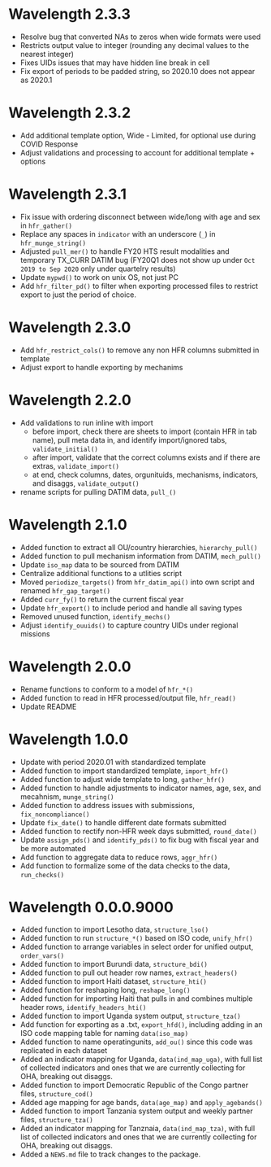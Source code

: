 # Wavelength 2.3.3
* Resolve bug that converted NAs to zeros when wide formats were used
* Restricts output value to integer (rounding any decimal values to the nearest integer)
* Fixes UIDs issues that may have hidden line break in cell
* Fix export of periods to be padded string, so 2020.10 does not appear as 2020.1

# Wavelength 2.3.2
* Add additional template option, Wide - Limited, for optional use during COVID Response
* Adjust validations and processing to account for additional template + options

# Wavelength 2.3.1
* Fix issue with ordering disconnect between wide/long with age and sex in `hfr_gather()`
* Replace any spaces in `indicator` with an underscore (`_`) in `hfr_munge_string()`
* Adjusted `pull_mer()` to handle FY20 HTS result modalities and temporary TX_CURR DATIM bug (FY20Q1 does not show up under `Oct 2019 to Sep 2020` only under quartelry results)
* Update `mypwd()` to work on unix OS, not just PC
* Add `hfr_filter_pd()` to filter when exporting processed files to restrict export to just the period of choice.

# Wavelength 2.3.0
* Add `hfr_restrict_cols()` to remove any non HFR columns submitted in template
* Adjust export to handle exporting by mechanims

# Wavelength 2.2.0
* Add validations to run inline with import
  * before import, check there are sheets to import (contain HFR in tab name), pull meta data in, and identify import/ignored tabs,   `validate_initial()`
  * after import, validate that the correct columns exists and if there are extras, `validate_import()`
  * at end, check columns, dates, orgunituids, mechanisms, indicators, and disaggs, `validate_output()`
* rename scripts for pulling DATIM data, `pull_()`

# Wavelength 2.1.0
* Added function to extract all OU/country hierarchies, `hierarchy_pull()`
* Added function to pull mechanism information from DATIM, `mech_pull()`
* Update `iso_map` data to be sourced from DATIM
* Centralize additional functions to a utlities script
* Moved `periodize_targets()` from `hfr_datim_api()` into own script and renamed `hfr_gap_target()`
* Added `curr_fy()` to return the current fiscal year
* Update `hfr_export()` to include period and handle all saving types
* Removed unused function, `identify_mechs()`
* Adjust `identify_ouuids()` to capture country UIDs under regional missions


# Wavelength 2.0.0
* Rename functions to conform to a model of `hfr_*()`
* Added function to read in HFR processed/output file, `hfr_read()`
* Update README

# Wavelength 1.0.0
* Update with period 2020.01 with standardized template
* Added function to import standardized template, `import_hfr()`
* Added function to adjust wide template to long, `gather_hfr()`
* Added function to handle adjustments to indicator names, age, sex, and mecahnism, `munge_string()`
* Added function to address issues with submissions, `fix_noncompliance()`
* Update `fix_date()` to handle different date formats submitted
* Added function to rectify non-HFR week days submitted, `round_date()`
* Update `assign_pds()` and `identify_pds()` to fix bug with fiscal year and be more automated
* Add function to aggregate data to reduce rows, `aggr_hfr()`
* Add function to formalize some of the data checks to the data, `run_checks()`

# Wavelength 0.0.0.9000

* Added function to import Lesotho data, `structure_lso()`
* Added function to run `structure_*()` based on ISO code, `unify_hfr()`
* Added function to arrange variables in select order for unified output, `order_vars()`
* Added function to import Burundi data, `structure_bdi()`
* Added function to pull out header row names, `extract_headers()`
* Added function to import Haiti dataset, `structure_hti()`
* Added function for reshaping long, `reshape_long()`
* Added function for importing Haiti that pulls in and combines multiple header rows, `identify_headers_hti()`
* Added function to import Uganda system output, `structure_tza()`
* Add function for exporting as a .txt, `export_hfd()`, including adding in an ISO code mapping table for naming `data(iso_map)`
* Added function to name operatingunits, `add_ou()` since this code was replicated in each dataset
* Added an indicator mapping for Uganda, `data(ind_map_uga)`, with full list of collected indicators and ones that we are currently collecting for OHA, breaking out disaggs.
* Added function to import Democratic Republic of the Congo partner files, `structure_cod()`
* Added age mapping for age bands, `data(age_map)` and `apply_agebands()`
* Added function to import Tanzania system output and weekly partner files, `structure_tza()`
* Added an indicator mapping for Tanznaia, `data(ind_map_tza)`, with full list of collected indicators and ones that we are currently collecting for OHA, breaking out disaggs.
* Added a `NEWS.md` file to track changes to the package.
